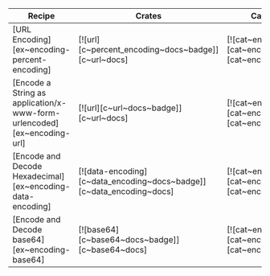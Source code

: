 | Recipe | Crates | Categories |
|--------|--------|------------|
| [URL Encoding][ex~encoding-percent-encoding] | [![url][c~percent_encoding~docs~badge]][c~url~docs] | [![cat~encoding][cat~encoding~badge]][cat~encoding] |
| [Encode a String as application/x-www-form-urlencoded][ex~encoding-url] | [![url][c~url~docs~badge]][c~url~docs] | [![cat~encoding][cat~encoding~badge]][cat~encoding] |
| [Encode and Decode Hexadecimal][ex~encoding-data-encoding] | [![data-encoding][c~data_encoding~docs~badge]][c~data_encoding~docs] | [![cat~encoding][cat~encoding~badge]][cat~encoding] |
| [Encode and Decode base64][ex~encoding-base64] | [![base64][c~base64~docs~badge]][c~base64~docs] | [![cat~encoding][cat~encoding~badge]][cat~encoding] |
